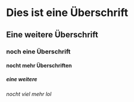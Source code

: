 # Dies ist eine Überschrift
## Eine weitere Überschrift
### noch eine Überschrift 
#### nocht mehr Überschriften
##### eine weitere
###### nocht viel mehr lol

